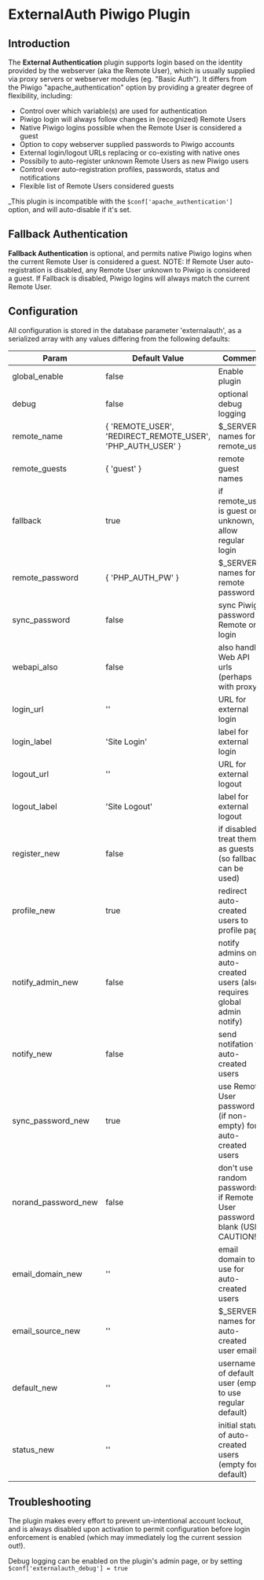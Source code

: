 # ExternalAuth Piwigo Plugin

## Introduction

The **External Authentication** plugin supports login based on the
identity provided by the webserver (aka the Remote User), which is
usually supplied via proxy servers or webserver modules (eg. "Basic
Auth").  It differs from the Piwigo "apache_authentication" option by
providing a greater degree of flexibility, including:

 - Control over which variable(s) are used for authentication
 - Piwigo login will always follow changes in (recognized) Remote Users
 - Native Piwigo logins possible when the Remote User is considered a guest
 - Option to copy webserver supplied passwords to Piwigo accounts
 - External login/logout URLs replacing or co-existing with native ones
 - Possibily to auto-register unknown Remote Users as new Piwigo users
 - Control over auto-registration profiles, passwords, status and notifications
 - Flexible list of Remote Users considered guests

_This plugin is incompatible with the `$conf['apache_authentication']`
option, and will auto-disable if it's set.

## Fallback Authentication

**Fallback Authentication** is optional, and permits native Piwigo
logins when the current Remote User is considered a guest.  NOTE: If
Remote User auto-registration is disabled, any Remote User unknown to
Piwigo is considered a guest.  If Fallback is disabled, Piwigo logins
will always match the current Remote User.

## Configuration

All configuration is stored in the database parameter 'externalauth',
as a serialized array with any values differing from the following
defaults:


Param           | Default Value  | Comment
--------------- | -------------  | -------------
global_enable   | false          | Enable plugin
debug           | false          | optional debug logging
remote_name     | { 'REMOTE_USER', 'REDIRECT_REMOTE_USER', 'PHP_AUTH_USER' } | $_SERVER names for remote_user
remote_guests   | { 'guest' }    | remote guest names
fallback        | true           | if remote_user is guest or unknown, allow regular login
remote_password | { 'PHP_AUTH_PW' } | $_SERVER names for remote password
sync_password   | false          | sync Piwigo password to Remote on login
webapi_also     | false          | also handle Web API urls (perhaps with proxy)
login_url       | ''             | URL for external login
login_label     | 'Site Login'   | label for external login
logout_url      | ''             | URL for external logout
logout_label    | 'Site Logout'  | label for external logout
register_new    | false          | if disabled, treat them as guests (so fallback can be used)
profile_new     | true           | redirect auto-created users to profile page
notify_admin_new | false         | notify admins on auto-created users (also requires global admin notify)
notify_new      | false          | send notifation to auto-created users
sync_password_new | true         | use Remote User password (if non-empty) for auto-created users
norand_password_new | false      | don't use random passwords if Remote User password blank (USE CAUTION!)
email_domain_new | ''            | email domain to use for auto-created users
email_source_new | ''            | $_SERVER names for auto-created user email
default_new     | ''             | username of default user (empty to use regular default)
status_new      | ''             | initial status of auto-created users (empty for default)

## Troubleshooting

The plugin makes every effort to prevent un-intentional account
lockout, and is always disabled upon activation to permit
configuration before login enforcement is enabled (which may
immediately log the current session out!).

Debug logging can be enabled on the plugin's admin page, or by
setting `$conf['externalauth_debug'] = true`
